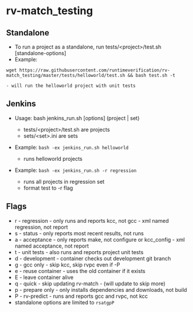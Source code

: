 # rv-match_testing

## Standalone

 - To run a project as a standalone, run tests/\<project\>/test.sh [standalone-options]
 - Example:
```
wget https://raw.githubusercontent.com/runtimeverification/rv-match_testing/master/tests/helloworld/test.sh && bash test.sh -t
```
    - will run the helloworld project with unit tests

## Jenkins

 - Usage: bash jenkins_run.sh [options] (project | set)
    - tests/\<project\>/test.sh are projects
    - sets/\<set\>.ini are sets

 - Example: `bash -ex jenkins_run.sh helloworld`
    - runs helloworld projects
 - Example: `bash -ex jenkins_run.sh -r regression`
    - runs all projects in regression set
    - format test to -r flag

## Flags

 - r - regression
       - only runs and reports kcc, not gcc
       - xml named regression, not report
 - s - status
       - only reports most recent results, not runs
 - a - acceptance
       - only reports make, not configure or kcc_config
       - xml named acceptance, not report
 - t - unit tests
       - also runs and reports project unit tests
 - d - development
       - container checks out development git branch
 - g - gcc only
       - skip kcc, skip rvpc even if -P
 - e - reuse container
       - uses the old container if it exists
 - E - leave container alive
 - q - quick
       - skip updating rv-match
       - (will update to skip more)
 - p - prepare only
       - only installs dependencies and downloads, not build
 - P - rv-predict
       - runs and reports gcc and rvpc, not kcc
 - standalone options are limited to `rsatgpP`
